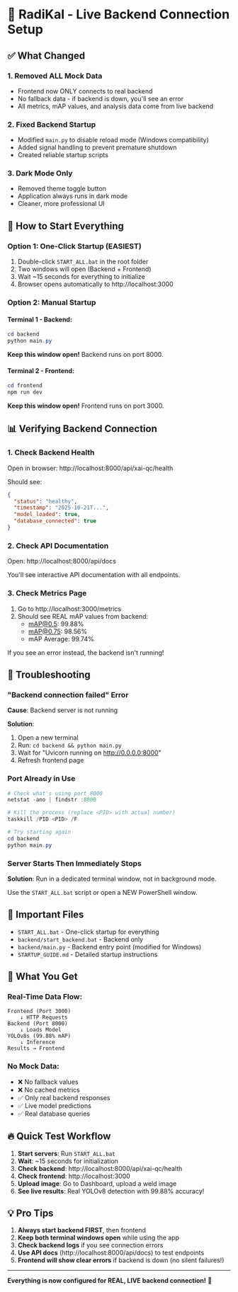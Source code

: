 # 🚀 RadiKal - Live Backend Connection Setup

## ✅ What Changed

### 1. **Removed ALL Mock Data**
- Frontend now ONLY connects to real backend
- No fallback data - if backend is down, you'll see an error
- All metrics, mAP values, and analysis data come from live backend

### 2. **Fixed Backend Startup**
- Modified `main.py` to disable reload mode (Windows compatibility)
- Added signal handling to prevent premature shutdown
- Created reliable startup scripts

### 3. **Dark Mode Only**
- Removed theme toggle button
- Application always runs in dark mode
- Cleaner, more professional UI

## 🎯 How to Start Everything

### **Option 1: One-Click Startup (EASIEST)**
1. Double-click `START_ALL.bat` in the root folder
2. Two windows will open (Backend + Frontend)
3. Wait ~15 seconds for everything to initialize
4. Browser opens automatically to http://localhost:3000

### **Option 2: Manual Startup**

#### Terminal 1 - Backend:
```powershell
cd backend
python main.py
```
**Keep this window open!** Backend runs on port 8000.

#### Terminal 2 - Frontend:
```powershell
cd frontend
npm run dev
```
**Keep this window open!** Frontend runs on port 3000.

## 📊 Verifying Backend Connection

### 1. Check Backend Health
Open in browser: http://localhost:8000/api/xai-qc/health

Should see:
```json
{
  "status": "healthy",
  "timestamp": "2025-10-21T...",
  "model_loaded": true,
  "database_connected": true
}
```

### 2. Check API Documentation
Open: http://localhost:8000/api/docs

You'll see interactive API documentation with all endpoints.

### 3. Check Metrics Page
1. Go to http://localhost:3000/metrics
2. Should see REAL mAP values from backend:
   - mAP@0.5: 99.88%
   - mAP@0.75: 98.56%
   - mAP Average: 99.74%

If you see an error instead, the backend isn't running!

## 🔧 Troubleshooting

### "Backend connection failed" Error
**Cause**: Backend server is not running

**Solution**:
1. Open a new terminal
2. Run: `cd backend && python main.py`
3. Wait for "Uvicorn running on http://0.0.0.0:8000"
4. Refresh frontend page

### Port Already in Use
```powershell
# Check what's using port 8000
netstat -ano | findstr :8000

# Kill the process (replace <PID> with actual number)
taskkill /PID <PID> /F

# Try starting again
cd backend
python main.py
```

### Server Starts Then Immediately Stops
**Solution**: Run in a dedicated terminal window, not in background mode.

Use the `START_ALL.bat` script or open a NEW PowerShell window.

## 📁 Important Files

- `START_ALL.bat` - One-click startup for everything
- `backend/start_backend.bat` - Backend only
- `backend/main.py` - Backend entry point (modified for Windows)
- `STARTUP_GUIDE.md` - Detailed startup instructions

## 🎉 What You Get

### Real-Time Data Flow:
```
Frontend (Port 3000)
    ↓ HTTP Requests
Backend (Port 8000)
    ↓ Loads Model
YOLOv8s (99.88% mAP)
    ↓ Inference
Results → Frontend
```

### No Mock Data:
- ❌ No fallback values
- ❌ No cached metrics  
- ✅ Only real backend responses
- ✅ Live model predictions
- ✅ Real database queries

## 🔥 Quick Test Workflow

1. **Start servers**: Run `START_ALL.bat`
2. **Wait**: ~15 seconds for initialization
3. **Check backend**: http://localhost:8000/api/xai-qc/health
4. **Check frontend**: http://localhost:3000
5. **Upload image**: Go to Dashboard, upload a weld image
6. **See live results**: Real YOLOv8 detection with 99.88% accuracy!

## 💡 Pro Tips

1. **Always start backend FIRST**, then frontend
2. **Keep both terminal windows open** while using the app
3. **Check backend logs** if you see connection errors
4. **Use API docs** (http://localhost:8000/api/docs) to test endpoints
5. **Frontend will show clear errors** if backend is down (no silent failures!)

---

**Everything is now configured for REAL, LIVE backend connection!** 🚀
